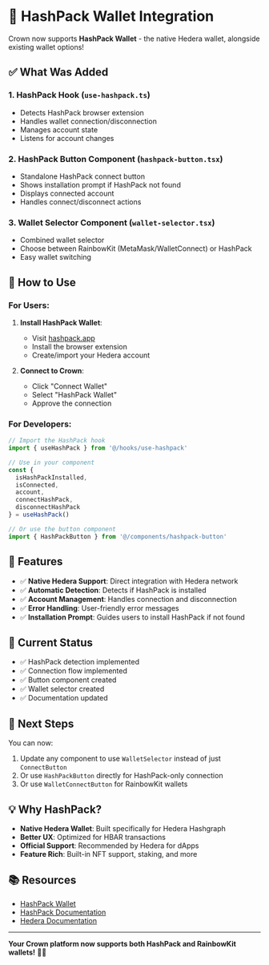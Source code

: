 # 🔗 HashPack Wallet Integration

Crown now supports **HashPack Wallet** - the native Hedera wallet, alongside existing wallet options!

## ✅ **What Was Added**

### 1. **HashPack Hook** (`use-hashpack.ts`)
- Detects HashPack browser extension
- Handles wallet connection/disconnection
- Manages account state
- Listens for account changes

### 2. **HashPack Button Component** (`hashpack-button.tsx`)
- Standalone HashPack connect button
- Shows installation prompt if HashPack not found
- Displays connected account
- Handles connect/disconnect actions

### 3. **Wallet Selector Component** (`wallet-selector.tsx`)
- Combined wallet selector
- Choose between RainbowKit (MetaMask/WalletConnect) or HashPack
- Easy wallet switching

## 🚀 **How to Use**

### For Users:
1. **Install HashPack Wallet**:
   - Visit [hashpack.app](https://hashpack.app)
   - Install the browser extension
   - Create/import your Hedera account

2. **Connect to Crown**:
   - Click "Connect Wallet"
   - Select "HashPack Wallet"
   - Approve the connection

### For Developers:
```typescript
// Import the HashPack hook
import { useHashPack } from '@/hooks/use-hashpack'

// Use in your component
const { 
  isHashPackInstalled, 
  isConnected, 
  account, 
  connectHashPack, 
  disconnectHashPack 
} = useHashPack()

// Or use the button component
import { HashPackButton } from '@/components/hashpack-button'
```

## 🎯 **Features**

- ✅ **Native Hedera Support**: Direct integration with Hedera network
- ✅ **Automatic Detection**: Detects if HashPack is installed
- ✅ **Account Management**: Handles connection and disconnection
- ✅ **Error Handling**: User-friendly error messages
- ✅ **Installation Prompt**: Guides users to install HashPack if not found

## 📝 **Current Status**

- ✅ HashPack detection implemented
- ✅ Connection flow implemented
- ✅ Button component created
- ✅ Wallet selector created
- ✅ Documentation updated

## 🔄 **Next Steps**

You can now:
1. Update any component to use `WalletSelector` instead of just `ConnectButton`
2. Or use `HashPackButton` directly for HashPack-only connection
3. Or use `WalletConnectButton` for RainbowKit wallets

## 💡 **Why HashPack?**

- **Native Hedera Wallet**: Built specifically for Hedera Hashgraph
- **Better UX**: Optimized for HBAR transactions
- **Official Support**: Recommended by Hedera for dApps
- **Feature Rich**: Built-in NFT support, staking, and more

## 📚 **Resources**

- [HashPack Wallet](https://hashpack.app)
- [HashPack Documentation](https://docs.hashpack.app)
- [Hedera Documentation](https://docs.hedera.com)

---

**Your Crown platform now supports both HashPack and RainbowKit wallets!** 👑✨

